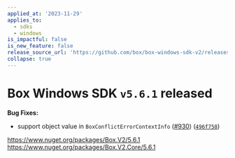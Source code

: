 ```yaml
---
applied_at: '2023-11-29'
applies_to:
  - sdks
  - windows
is_impactful: false
is_new_feature: false
release_source_url: 'https://github.com/box/box-windows-sdk-v2/releases/tag/v5.6.1'
collapse: true
---
```


# Box Windows SDK `v5.6.1` released

**Bug Fixes:**

* support object value in `BoxConflictErrorContextInfo` ([#930][1]) ([`496f758`][2])

<https://www.nuget.org/packages/Box.V2/5.6.1>
<https://www.nuget.org/packages/Box.V2.Core/5.6.1>

[1]: https://github.com/box/box-windows-sdk-v2/issues/930

[2]: https://github.com/box/box-windows-sdk-v2/commit/496f758c3436b1834188078027b7305ca6a98fce
